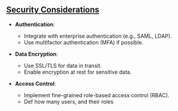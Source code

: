 <h2><u>Security Considerations</u></h2>

- **Authentication**:
  - Integrate with enterprise authentication (e.g., SAML, LDAP).
  - Use multifactor authentication (MFA) if possible.

- **Data Encryption**:
  - Use SSL/TLS for data in transit.
  - Enable encryption at rest for sensitive data.

- **Access Control**:
  - Implement fine-grained role-based access control (RBAC).
  - Def how many users, and their roles
